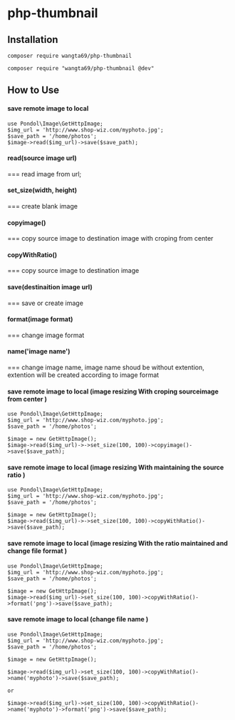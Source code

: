 # php-thumbnail

## Installation
```
composer require wangta69/php-thumbnail

composer require "wangta69/php-thumbnail @dev"

```
## How to Use
#### save remote image to local
```
use Pondol\Image\GetHttpImage;
$img_url = 'http://www.shop-wiz.com/myphoto.jpg';
$save_path = '/home/photos';
$image->read($img_url)->save($save_path);
```
#### read(source image url)
=== read image from url;
#### set_size(width, height)
=== create blank image
#### copyimage()
=== copy source image to destination image with croping from center 
#### copyWithRatio()
=== copy source image to destination image 
#### save(destinaition image url)
=== save or create image
#### format(image format)
=== change image format
#### name('image name')
=== change image name, image name shoud be without extention, extention will be created according to image format 



#### save remote image to local (image resizing With croping sourceimage from center )
```
use Pondol\Image\GetHttpImage;
$img_url = 'http://www.shop-wiz.com/myphoto.jpg';
$save_path = '/home/photos';

$image = new GetHttpImage();
$image->read($img_url)->->set_size(100, 100)->copyimage()->save($save_path);
```


#### save remote image to local (image resizing With maintaining the source ratio  )
```
use Pondol\Image\GetHttpImage;
$img_url = 'http://www.shop-wiz.com/myphoto.jpg';
$save_path = '/home/photos';

$image = new GetHttpImage();
$image->read($img_url)->->set_size(100, 100)->copyWithRatio()->save($save_path);
```



#### save remote image to local (image resizing With the ratio maintained and change file format )
```
use Pondol\Image\GetHttpImage;
$img_url = 'http://www.shop-wiz.com/myphoto.jpg';
$save_path = '/home/photos';

$image = new GetHttpImage();
$image->read($img_url)->set_size(100, 100)->copyWithRatio()->format('png')->save($save_path);
```


#### save remote image to local (change file name )
```
use Pondol\Image\GetHttpImage;
$img_url = 'http://www.shop-wiz.com/myphoto.jpg';
$save_path = '/home/photos';

$image = new GetHttpImage();

$image->read($img_url)->set_size(100, 100)->copyWithRatio()->name('myphoto')->save($save_path);

or 

$image->read($img_url)->set_size(100, 100)->copyWithRatio()->name('myphoto')->format('png')->save($save_path);
```
